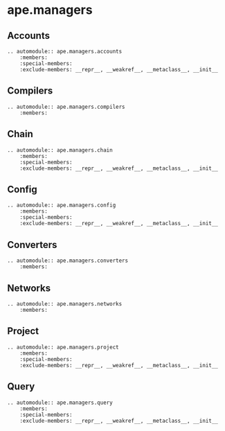 # ape.managers

## Accounts

```{eval-rst}
.. automodule:: ape.managers.accounts
    :members:
    :special-members:
    :exclude-members: __repr__, __weakref__, __metaclass__, __init__
```

## Compilers

```{eval-rst}
.. automodule:: ape.managers.compilers
    :members:
```

## Chain

```{eval-rst}
.. automodule:: ape.managers.chain
    :members:
    :special-members:
    :exclude-members: __repr__, __weakref__, __metaclass__, __init__
```

## Config

```{eval-rst}
.. automodule:: ape.managers.config
    :members:
    :special-members:
    :exclude-members: __repr__, __weakref__, __metaclass__, __init__
```

## Converters

```{eval-rst}
.. automodule:: ape.managers.converters
    :members:
```

## Networks

```{eval-rst}
.. automodule:: ape.managers.networks
    :members:
```

## Project

```{eval-rst}
.. automodule:: ape.managers.project
    :members:
    :special-members:
    :exclude-members: __repr__, __weakref__, __metaclass__, __init__
```

## Query

```{eval-rst}
.. automodule:: ape.managers.query
    :members:
    :special-members:
    :exclude-members: __repr__, __weakref__, __metaclass__, __init__
```
